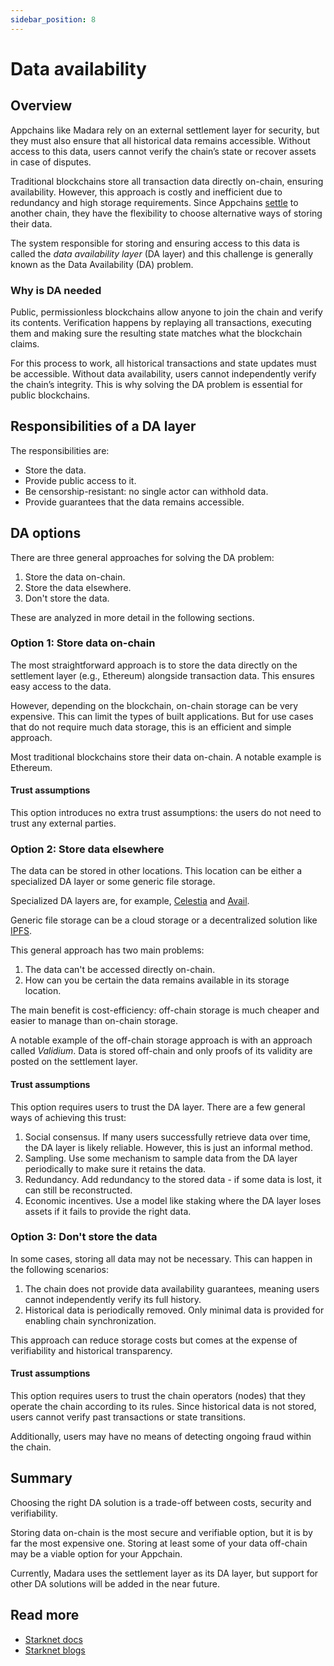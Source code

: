```yaml
---
sidebar_position: 8
---
```


# Data availability

## Overview

Appchains like Madara rely on an external settlement layer for security, but they must also ensure that all historical data remains accessible. Without access to this data, users cannot verify the chain’s state or recover assets in case of disputes.

Traditional blockchains store all transaction data directly on-chain, ensuring availability. However, this approach is costly and inefficient due to redundancy and high storage requirements. Since Appchains [settle](/concepts/settlement) to another chain, they have the flexibility to choose alternative ways of storing their data.

The system responsible for storing and ensuring access to this data is called the *data availability layer* (DA layer) and this challenge is generally known as the Data Availability (DA) problem. 

### Why is DA needed

Public, permissionless blockchains allow anyone to join the chain and verify its contents. Verification happens by replaying all transactions, executing them and making sure the resulting state matches what the blockchain claims.

For this process to work, all historical transactions and state updates must be accessible. Without data availability, users cannot independently verify the chain’s integrity. This is why solving the DA problem is essential for public blockchains.

## Responsibilities of a DA layer

The responsibilities are:
- Store the data.
- Provide public access to it.
- Be censorship-resistant: no single actor can withhold data.
- Provide guarantees that the data remains accessible.

## DA options

There are three general approaches for solving the DA problem:
1. Store the data on-chain.
1. Store the data elsewhere.
1. Don't store the data.

These are analyzed in more detail in the following sections.

### Option 1: Store data on-chain

The most straightforward approach is to store the data directly on the settlement layer (e.g., Ethereum) alongside transaction data. This ensures easy access to the data.

However, depending on the blockchain, on-chain storage can be very expensive. This can limit the types of built applications. But for use cases that do not require much data storage, this is an efficient and simple approach.

Most traditional blockchains store their data on-chain. A notable example is Ethereum.

#### Trust assumptions

This option introduces no extra trust assumptions: the users do not need to trust any external parties.

### Option 2: Store data elsewhere

The data can be stored in other locations. This location can be either a specialized DA layer or some generic file storage.

Specialized DA layers are, for example, [Celestia](https://celestia.org/) and [Avail](https://www.availproject.org).

Generic file storage can be a cloud storage or a decentralized solution like [IPFS](https://ipfs.tech/).

This general approach has two main problems:
1. The data can't be accessed directly on-chain.
1. How can you be certain the data remains available in its storage location.

The main benefit is cost-efficiency: off-chain storage is much cheaper and easier to manage than on-chain storage.

A notable example of the off-chain storage approach is with an approach called *Validium*. Data is stored off-chain and only proofs of its validity are posted on the settlement layer.

#### Trust assumptions

This option requires users to trust the DA layer. There are a few general ways of achieving this trust:
1. Social consensus. If many users successfully retrieve data over time, the DA layer is likely reliable. However, this is just an informal method.
1. Sampling. Use some mechanism to sample data from the DA layer periodically to make sure it retains the data.
1. Redundancy. Add redundancy to the stored data - if some data is lost, it can still be reconstructed.
1. Economic incentives. Use a model like staking where the DA layer loses assets if it fails to provide the right data.

### Option 3: Don't store the data

In some cases, storing all data may not be necessary. This can happen in the following scenarios:
1. The chain does not provide data availability guarantees, meaning users cannot independently verify its full history.
1. Historical data is periodically removed. Only minimal data is provided for enabling chain synchronization.

This approach can reduce storage costs but comes at the expense of verifiability and historical transparency.

#### Trust assumptions

This option requires users to trust the chain operators (nodes) that they operate the chain according to its rules. Since historical data is not stored, users cannot verify past transactions or state transitions.

Additionally, users may have no means of detecting ongoing fraud within the chain.

## Summary

Choosing the right DA solution is a trade-off between costs, security and verifiability.

Storing data on-chain is the most secure and verifiable option, but it is by far the most expensive one. Storing at least some of your data off-chain may be a viable option for your Appchain.

Currently, Madara uses the settlement layer as its DA layer, but support for other DA solutions will be added in the near future.

## Read more

- [Starknet docs](https://docs.starknet.io/architecture-and-concepts/network-architecture/data-availability/)
- [Starknet blogs](https://starkware.co/blog/rollup-validium-volition-where-is-your-data-stored/)